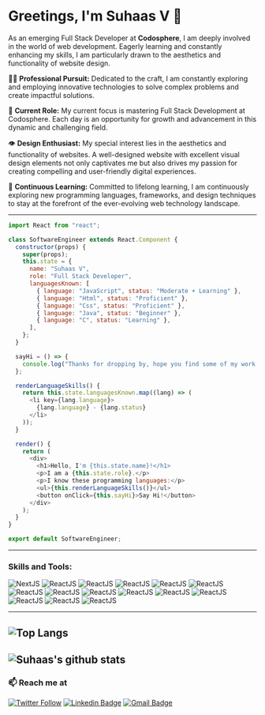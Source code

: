# Greetings, I'm Suhaas V 👋

As an emerging Full Stack Developer at **Codosphere**, I am deeply involved in the world of web development. Eagerly learning and constantly enhancing my skills, I am particularly drawn to the aesthetics and functionality of website design.

👨‍💻 **Professional Pursuit:** Dedicated to the craft, I am constantly exploring and employing innovative technologies to solve complex problems and create impactful solutions.

🚀 **Current Role:** My current focus is mastering Full Stack Development at Codosphere. Each day is an opportunity for growth and advancement in this dynamic and challenging field.

👁️ **Design Enthusiast:** My special interest lies in the aesthetics and functionality of websites. A well-designed website with excellent visual design elements not only captivates me but also drives my passion for creating compelling and user-friendly digital experiences.

🌱 **Continuous Learning:** Committed to lifelong learning, I am continuously exploring new programming languages, frameworks, and design techniques to stay at the forefront of the ever-evolving web technology landscape.

---

```javascript
import React from "react";

class SoftwareEngineer extends React.Component {
  constructor(props) {
    super(props);
    this.state = {
      name: "Suhaas V",
      role: "Full Stack Developer",
      languagesKnown: [
        { language: "JavaScript", status: "Moderate + Learning" },
        { language: "Html", status: "Proficient" },
        { language: "Css", status: "Proficient" },
        { language: "Java", status: "Beginner" },
        { language: "C", status: "Learning" },
      ],
    };
  }

  sayHi = () => {
    console.log("Thanks for dropping by, hope you find some of my work interesting.");
  };

  renderLanguageSkills() {
    return this.state.languagesKnown.map((lang) => (
      <li key={lang.language}>
        {lang.language} - {lang.status}
      </li>
    ));
  }

  render() {
    return (
      <div>
        <h1>Hello, I'm {this.state.name}!</h1>
        <p>I am a {this.state.role}.</p>
        <p>I know these programming languages:</p>
        <ul>{this.renderLanguageSkills()}</ul>
        <button onClick={this.sayHi}>Say Hi!</button>
      </div>
    );
  }
}

export default SoftwareEngineer;
```
---

### Skills and Tools:
![NextJS](https://img.shields.io/badge/NextJS-black?style=for-the-badge&logo=next.js&logoColor=white)
![ReactJS](https://img.shields.io/badge/ReactJS-black?style=for-the-badge&logo=react&logoColor=#61DAFB)
![ReactJS](https://img.shields.io/badge/React-black?style=for-the-badge&logo=figma&logoColor=#F24E1E)
![ReactJS](https://img.shields.io/badge/VS_Code-black?style=for-the-badge&logo=visualstudiocode&logoColor=#007ACC)
![ReactJS](https://img.shields.io/badge/Android_Studio-black?style=for-the-badge&logo=androidstudio&logoColor=#3DDC84)
![ReactJS](https://img.shields.io/badge/HTML5-black?style=for-the-badge&logo=html5&logoColor=#E34F26)
![ReactJS](https://img.shields.io/badge/CSS3-black?style=for-the-badge&logo=css3&logoColor=#1572B6)
![ReactJS](https://img.shields.io/badge/JavaScript-black?style=for-the-badge&logo=javascript&logoColor=#F7DF1E)
![ReactJS](https://img.shields.io/badge/TypeScript-black?style=for-the-badge&logo=typescript&logoColor=#3178C6)
![ReactJS](https://img.shields.io/badge/NPM-black?style=for-the-badge&logo=npm&logoColor=#CB3837)
![ReactJS](https://img.shields.io/badge/Git-black?style=for-the-badge&logo=git&logoColor=#F05032)
![ReactJS](https://img.shields.io/badge/Github-black?style=for-the-badge&logo=github&logoColor=#181717)
![ReactJS](https://img.shields.io/badge/Vite-black?style=for-the-badge&logo=vite&logoColor=#646CFF)
![ReactJS](https://img.shields.io/badge/NodeJS-gray?style=for-the-badge&logo=nodedotjs&logoColor=#339933)
![ReactJS](https://img.shields.io/badge/ExpressJS-black?style=for-the-badge&logo=express&logoColor=#000000)

---

![Top Langs](https://github-readme-stats.vercel.app/api/top-langs/?username=suhaasvijay&layout=compact&theme=dark&hide_border=true)
---

![Suhaas's github stats](https://github-readme-stats.vercel.app/api?username=suhaasvijay&show_icons=true&hide_border=true&theme=dark)
---
### 📫 Reach me at 
[![Twitter Follow](https://img.shields.io/twitter/follow/suhaas_v10?style=social)](https://twitter.com/suhaas_v10)
[![Linkedin Badge](https://img.shields.io/badge/-suhaasv7-blue?style=flat-square&logo=Linkedin&logoColor=white&link=https://www.linkedin.com/in/harshkumarkhatri/)](https://www.linkedin.com/in/suhaasv7/)
[![Gmail Badge](https://img.shields.io/badge/-suhaasvijay7@gmail.com-c14438?style=flat-square&logo=Gmail&logoColor=white&link=mailto:mailharshkhatri@gmail.com)](mailto:suhaasvijay7@gmail.com)
